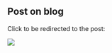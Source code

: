 ## Post on blog
Click to be redirected to the post:

[![](https://i.imgur.com/kyMzN08.jpeg)](https://fgrattoni.github.io/2020-12-03-HabitDataEDA/)
